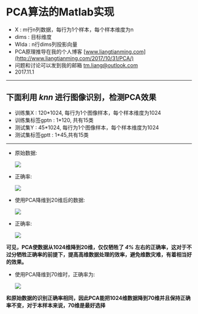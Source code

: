 # PCA算法的Matlab实现

* X : m行n列数据，每行为1个样本，每个样本维度为n
* dims : 目标维度
* Wlda : n行dims列投影向量
* PCA原理推导在我的个人博客 [www.liangtianming.com](http://www.liangtianming.com/2017/10/31/PCA/)
* 问题和讨论可以发到我的邮箱 tm.liang@outlook.com
* 2017.11.1

---

## 下面利用 *knn* 进行图像识别，检测PCA效果

* 训练集X : 120*1024, 每行为1个图像样本，每个样本维度为1024
* 训练集标签gptn : 1*120, 共有15类
* 测试集Y : 45*1024, 每行为1个图像样本，每个样本维度为1024
* 测试集标签gptt : 1*45,共有15类

---

* 原始数据:

  ![](https://raw.githubusercontent.com/Leungtamir/mymarkdownphoto/master/pca_img/v.png)

* 正确率:

  ![](https://raw.githubusercontent.com/Leungtamir/mymarkdownphoto/master/pca_img/w.png)

* 使用PCA降维到20维后的数据:

  ![](https://raw.githubusercontent.com/Leungtamir/mymarkdownphoto/master/pca_img/x.png)

* 正确率:

  ![](https://raw.githubusercontent.com/Leungtamir/mymarkdownphoto/master/pca_img/z.png)

**可见，PCA使数据从1024维降到20维，仅仅牺牲了 *4%* 左右的正确率，这对于不过分牺牲正确率的前提下，提高高维数据处理的效率，避免维数灾难，有着相当好的效果。**

* 使用PCA降维到70维时，正确率为:

  ![](https://raw.githubusercontent.com/Leungtamir/mymarkdownphoto/master/pca_img/y.png)

**和原始数据的识别正确率相同，因此PCA能把1024维数据降到70维并且保持正确率不变，对于本样本来说，70维是最好选择**
